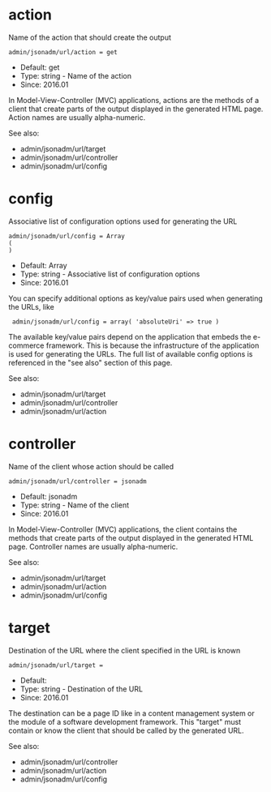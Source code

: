 
# action

Name of the action that should create the output

```
admin/jsonadm/url/action = get
```

* Default: get
* Type: string - Name of the action
* Since: 2016.01

In Model-View-Controller (MVC) applications, actions are the methods of a
client that create parts of the output displayed in the generated HTML page.
Action names are usually alpha-numeric.

See also:

* admin/jsonadm/url/target
* admin/jsonadm/url/controller
* admin/jsonadm/url/config

# config

Associative list of configuration options used for generating the URL

```
admin/jsonadm/url/config = Array
(
)
```

* Default: Array
* Type: string - Associative list of configuration options
* Since: 2016.01

You can specify additional options as key/value pairs used when generating
the URLs, like

```
 admin/jsonadm/url/config = array( 'absoluteUri' => true )
```

The available key/value pairs depend on the application that embeds the e-commerce
framework. This is because the infrastructure of the application is used for
generating the URLs. The full list of available config options is referenced
in the "see also" section of this page.

See also:

* admin/jsonadm/url/target
* admin/jsonadm/url/controller
* admin/jsonadm/url/action

# controller

Name of the client whose action should be called

```
admin/jsonadm/url/controller = jsonadm
```

* Default: jsonadm
* Type: string - Name of the client
* Since: 2016.01

In Model-View-Controller (MVC) applications, the client contains the methods
that create parts of the output displayed in the generated HTML page. Controller
names are usually alpha-numeric.

See also:

* admin/jsonadm/url/target
* admin/jsonadm/url/action
* admin/jsonadm/url/config

# target

Destination of the URL where the client specified in the URL is known

```
admin/jsonadm/url/target = 
```

* Default: 
* Type: string - Destination of the URL
* Since: 2016.01

The destination can be a page ID like in a content management system or the
module of a software development framework. This "target" must contain or know
the client that should be called by the generated URL.

See also:

* admin/jsonadm/url/controller
* admin/jsonadm/url/action
* admin/jsonadm/url/config